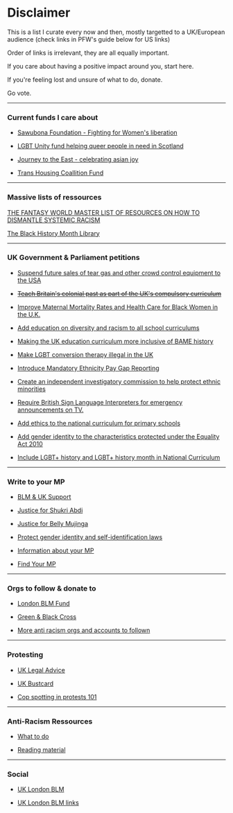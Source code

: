 # Disclaimer

This is a list I curate every now and then, mostly targetted to a UK/European audience (check links in PFW's guide below for US links)

Order of links is irrelevant, they are all equally important.

If you care about having a positive impact around you, start here.

If you're feeling lost and unsure of what to do, donate.

Go vote.

***

### Current funds I care about

- [Sawubona Foundation - Fighting for Women's liberation](https://uk.gofundme.com/f/sawubona-support-of-endsars)

- [LGBT Unity fund helping queer people in need in Scotland](https://uk.gofundme.com/f/lgbt-unity-fundraiser)

- [Journey to the East - celebrating asian joy](https://www.gofundme.com/f/r3mkx-journey-to-the-east)

- [Trans Housing Coallition Fund](https://gofund.me/78dfa2b7)


***

### Massive lists of ressources

[THE FANTASY WORLD MASTER LIST OF RESOURCES ON HOW TO DISMANTLE SYSTEMIC RACISM](http://pfw.guide/)

[The Black History Month Library](https://drive.google.com/drive/u/0/folders/0Bz011IF2Pu9TUWIxVWxybGJ1Ync?fbclid=IwAR068hE62bhySljsOF-pS8ZNGWA_unlgekMeLI3m5h3IGXq2a5fpWcMXMtM)

***

### UK Government & Parliament petitions

- [Suspend future sales of tear gas and other crowd control equipment to the USA](https://petition.parliament.uk/petitions/324208)

- ~~[Teach Britain's colonial past as part of the UK's compulsory curriculum](https://petition.parliament.uk/petitions/324092)~~

- [Improve Maternal Mortality Rates and Health Care for Black Women in the U.K.](https://petition.parliament.uk/petitions/301079)

- [Add education on diversity and racism to all school curriculums](https://petition.parliament.uk/petitions/323808)

- [Making the UK education curriculum more inclusive of BAME history](https://petition.parliament.uk/petitions/323961)

- [Make LGBT conversion therapy illegal in the UK](https://petition.parliament.uk/petitions/300976)

- [Introduce Mandatory Ethnicity Pay Gap Reporting](https://petition.parliament.uk/petitions/300105)

- [Create an independent investigatory commission to help protect ethnic minorities](https://petition.parliament.uk/petitions/323867)

- [Require British Sign Language Interpreters for emergency announcements on TV.](https://petition.parliament.uk/petitions/301461)

- [Add ethics to the national curriculum for primary schools](https://petition.parliament.uk/petitions/324194)

- [Add gender identity to the characteristics protected under the Equality Act 2010](https://petition.parliament.uk/petitions/301138)

- [Include LGBT+ history and LGBT+ history month in National Curriculum](https://petition.parliament.uk/petitions/303195)

***

### Write to your MP

- [BLM & UK Support](https://docs.google.com/document/d/1P7owSv_blKdVaAzII-ySKpk1Vo7w2c_mpE4wUSmRPBQ/edit?usp=sharing)

- [Justice for Shukri Abdi](https://docs.google.com/document/d/1xE9MBia5knSDxxxLGXwsCpi8ok4FUY2iOX9tybruioc/edit?usp=sharing)

- [Justice for Belly Mujinga](https://docs.google.com/document/d/1P7owSv_blKdVaAzII-ySKpk1Vo7w2c_mpE4wUSmRPBQ/edit?usp=sharing)

- [Protect gender identity and self-identification laws](https://docs.google.com/document/d/1GxAZ22nOufZ-NcSE1qMLQNrC_zx-o8NjgJ_MV7W4oBU/edit?fbclid=IwAR3_6ygz7FwcCNcOGaucLMRE5Qu5coSUfaTqrlZDvkiz1fE1M88bplQSss4)

- [Information about your MP](https://www.theyworkforyou.com/)

- [Find Your MP](https://members.parliament.uk/constituencies/)

***

### Orgs to follow & donate to

- [London BLM Fund](https://www.gofundme.com/f/ldn-blm-fund)

- [Green & Black Cross](https://greenandblackcross.org/get-involved/donate/)

- [More anti racism orgs and accounts to follown](https://docs.google.com/document/d/1yyzkmzVjt-fiidV5XIG723DAj4Dib9V3mcmMwFsAvbc/edit?usp=sharing)

***

### Protesting

- [UK Legal Advice](https://greenandblackcross.org/guides/key-advice/)

- [UK Bustcard](https://greenandblackcross.org/bustcard/london/)

- [Cop spotting in protests 101](https://docs.google.com/document/d/11v-2VM8QOM4WoSx7oHkycCSiC2AvF5Vz-2iXGxP6PZc/edit?usp=sharing)

***

### Anti-Racism Ressources

- [What to do](https://docs.google.com/document/d/1zh6reFJWkZRGBL5iIezTfA2tkKBB3X9JcMh2QYT8tWk/edit?usp=sharing)

- [Reading material](https://docs.google.com/document/d/1kwDGZFH2-jFr4xZ2ynxQkihYwIVh_uZlp1-Q73uXzso/edit?usp=sharing)

***


### Social

- [UK London BLM](https://www.instagram.com/ldnblm/)

- [UK London BLM links](https://linktr.ee/LDNBLM)
